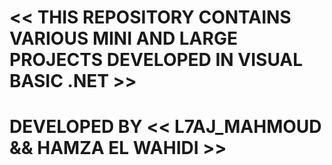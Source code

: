 << THIS REPOSITORY CONTAINS VARIOUS MINI AND LARGE PROJECTS DEVELOPED IN VISUAL BASIC .NET >> 
==
DEVELOPED BY << L7AJ_MAHMOUD && HAMZA EL WAHIDI >>
==
